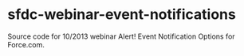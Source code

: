 sfdc-webinar-event-notifications
================================

Source code for 10/2013 webinar Alert! Event Notification Options for Force.com.
